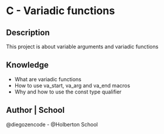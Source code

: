 # C - Variadic functions

## Description
This project is about variable arguments and variadic functions

## Knowledge
* What are variadic functions
* How to use va_start, va_arg and va_end macros
* Why and how to use the const type qualifier

## Author | School
@diegozencode - @Holberton School
